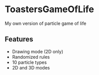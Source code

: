 # ToastersGameOfLife
My own version of particle game of life

## Features
- Drawing mode (2D only)
- Randomized rules
- 10 particle types
- 2D and 3D modes